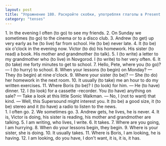 ```yaml
---
layout: post
title: "Упражнение 180. Раскройте скобки, употребляя глаголы в Present Continuous или в Present Simple."
category: "tenses"
---
```

<section class="question">
1. In the evening I often (to go) to see my friends. 2. On Sunday we sometimes (to go) to the cinema or to a disco club. 3. Andrew (to get) up very early as he (to live) far from school. He (to be) never late. 4. It (to be) six o'clock in the evening now. Victor (to do) his homework. His sister (to read) a book. His mother and grandmother (to talk). 5. I (to write) a letter to my grandmother who (to live) in Novgorod. I (to write) to her very often. 6. It (to take) me forty minutes to get to school. 7. Hello, Pete, where you (to go)? — I (to hurry) to school. 8. When your lessons (to begin) on Monday? — They (to begin) at nine o'clock. 9. Where your sister (to be)? — She (to do) her homework in the next room. 10. It usually (to take) me an hour to do my written exercises. 11. Where Boris (to be)? I (to look) for him. — He (to have) dinner. 12. I (to look) for a cassette -recorder. You (to have) anything on sale? — Take a look at this little Sonic Walkman. — No, I (not to want) that kind. — Well, this Supersound might interest you. It (to be) a good size, it (to be) stereo and it (to have) a radio to listen to the news.
</section>

<section class="answer">
1. I often go. 2. We sometimes go. 3. Andrew gets, he lives, he is never. 4. It is, Victor is doing, his sister is reading, his mother and grandmother are talking. 5. I am writing, who lives, I write. 6. It takes. 7. Where are you going, I am hurrying. 8. When do your lessons begin, they begin. 9. Where is your sister, she is doing. 10. It usually takes. 11. Where is Boris, I am looking, he is having. 12. I am looking, do you have, I don't want, it is, it is, it has.
</section>